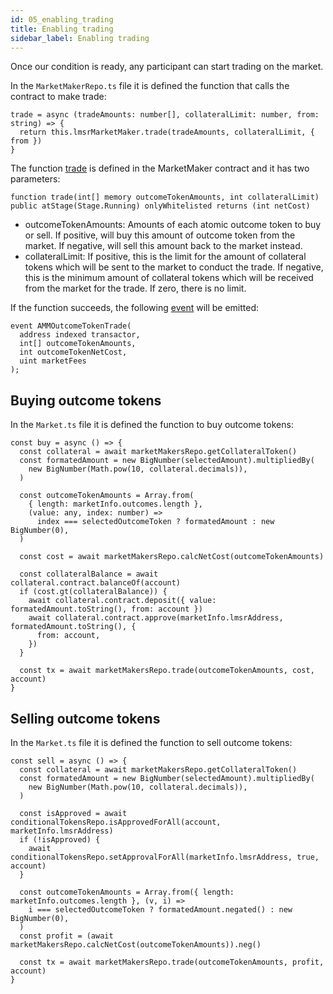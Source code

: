 ```yaml
---
id: 05_enabling_trading
title: Enabling trading
sidebar_label: Enabling trading
---
```


Once our condition is ready, any participant can start trading on the market.

In the `MarketMakerRepo.ts` file it is defined the function that calls the contract to make trade:
```
trade = async (tradeAmounts: number[], collateralLimit: number, from: string) => {
  return this.lmsrMarketMaker.trade(tradeAmounts, collateralLimit, { from })
}
```

The function [trade](https://github.com/gnosis/conditional-tokens-market-makers/blob/master/contracts/MarketMaker.sol#L160) is defined in the MarketMaker contract and it has two parameters:

```
function trade(int[] memory outcomeTokenAmounts, int collateralLimit) public atStage(Stage.Running) onlyWhitelisted returns (int netCost)
```
- outcomeTokenAmounts: Amounts of each atomic outcome token to buy or sell. If positive, will buy this amount of outcome token from the market. If negative, will sell this amount back to the market instead.
- collateralLimit: If positive, this is the limit for the amount of collateral tokens which will be sent to the market to conduct the trade. If negative, this is the minimum amount of collateral tokens which will be received from the market for the trade. If zero, there is no limit.

If the function succeeds, the following [event](https://github.com/gnosis/conditional-tokens-market-makers/blob/master/contracts/MarketMaker.sol#L29) will be emitted:
```
event AMMOutcomeTokenTrade(
  address indexed transactor,
  int[] outcomeTokenAmounts,
  int outcomeTokenNetCost,
  uint marketFees
);
```

## Buying outcome tokens

In the `Market.ts` file it is defined the function to buy outcome tokens:
```
const buy = async () => {
  const collateral = await marketMakersRepo.getCollateralToken()
  const formatedAmount = new BigNumber(selectedAmount).multipliedBy(
    new BigNumber(Math.pow(10, collateral.decimals)),
  )

  const outcomeTokenAmounts = Array.from(
    { length: marketInfo.outcomes.length },
    (value: any, index: number) =>
      index === selectedOutcomeToken ? formatedAmount : new BigNumber(0),
  )

  const cost = await marketMakersRepo.calcNetCost(outcomeTokenAmounts)

  const collateralBalance = await collateral.contract.balanceOf(account)
  if (cost.gt(collateralBalance)) {
    await collateral.contract.deposit({ value: formatedAmount.toString(), from: account })
    await collateral.contract.approve(marketInfo.lmsrAddress, formatedAmount.toString(), {
      from: account,
    })
  }

  const tx = await marketMakersRepo.trade(outcomeTokenAmounts, cost, account)
}
```

## Selling outcome tokens

In the `Market.ts` file it is defined the function to sell outcome tokens:
```
const sell = async () => {
  const collateral = await marketMakersRepo.getCollateralToken()
  const formatedAmount = new BigNumber(selectedAmount).multipliedBy(
    new BigNumber(Math.pow(10, collateral.decimals)),
  )

  const isApproved = await conditionalTokensRepo.isApprovedForAll(account, marketInfo.lmsrAddress)
  if (!isApproved) {
    await conditionalTokensRepo.setApprovalForAll(marketInfo.lmsrAddress, true, account)
  }

  const outcomeTokenAmounts = Array.from({ length: marketInfo.outcomes.length }, (v, i) =>
    i === selectedOutcomeToken ? formatedAmount.negated() : new BigNumber(0),
  )
  const profit = (await marketMakersRepo.calcNetCost(outcomeTokenAmounts)).neg()

  const tx = await marketMakersRepo.trade(outcomeTokenAmounts, profit, account)
}
```
